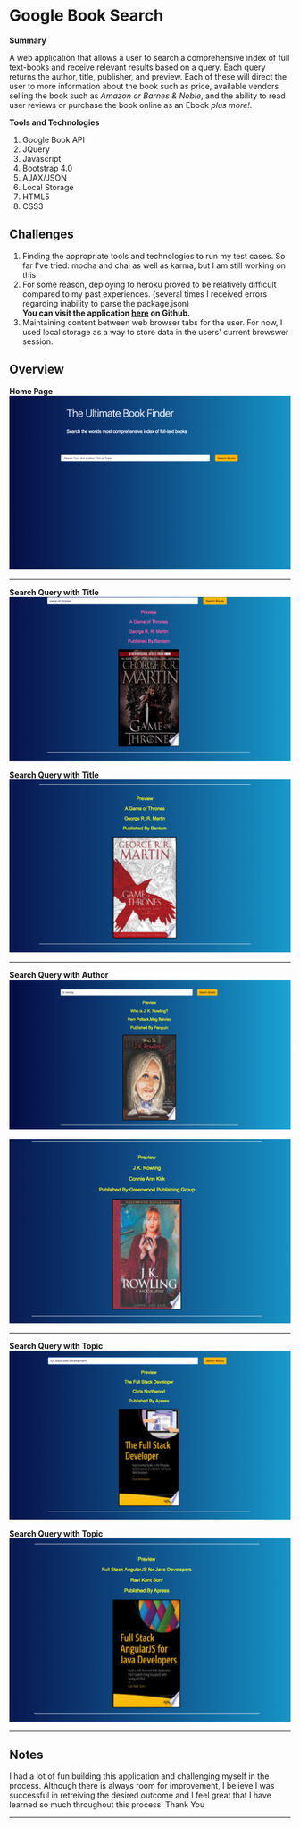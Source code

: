 # Google Book Search

**Summary**

A web application that allows a user to search a comprehensive index of full text-books and receive relevant results based on a query.
Each query returns the author, title, publisher, and preview.  Each of these will direct the user to more information about the book such as price, available vendors selling the book such as *Amazon or Barnes & Noble*, and the ability to read user reviews or purchase the book online as an Ebook *plus more!*.

**Tools and Technologies**
1. Google Book API
2. JQuery
3. Javascript
4. Bootstrap 4.0
5. AJAX/JSON
6. Local Storage
7. HTML5
8. CSS3

## Challenges
1. Finding the appropriate tools and technologies to run my test cases.  So far I've tried: mocha and chai as well as karma, but I am still working on this.
2. For some reason, deploying to heroku proved to be relatively difficult compared to my past experiences. (several times I received errors regarding inability to parse the package.json)  
<strong> You can visit the application <a href="https://grandsuccess87.github.io/GoogleBookSearch/">here</a> on Github. </strong>
3. Maintaining content between web browser tabs for the user.  For now, I used local storage as a way to store data in the users' current browswer session.

## Overview 

**Home Page**
![homepage](/assets/images/GBS_Image1.png)

<hr>

**Search Query with Title**
![title_image](/assets/images/GBS_Image2.png)

**Search Query with Title**
![title_image](/assets/images/GBS_Image2b.png)

<hr>

**Search Query with Author**
![author_image](/assets/images/GBS_Image3.png)

![author_image](/assets/images/GBS_Image3b.png)

<hr>

**Search Query with Topic**
![topic_image](/assets/images/GBS_Image4.png)

**Search Query with Topic**
![topic_image](/assets/images/GBS_Image4b.png)

<hr>

## Notes
I had a lot of fun building this application and challenging myself in the process.  Although there is always room for improvement, I believe I was successful in retreiving the desired outcome and I feel great that I have learned so much throughout this process!
Thank You

<hr>